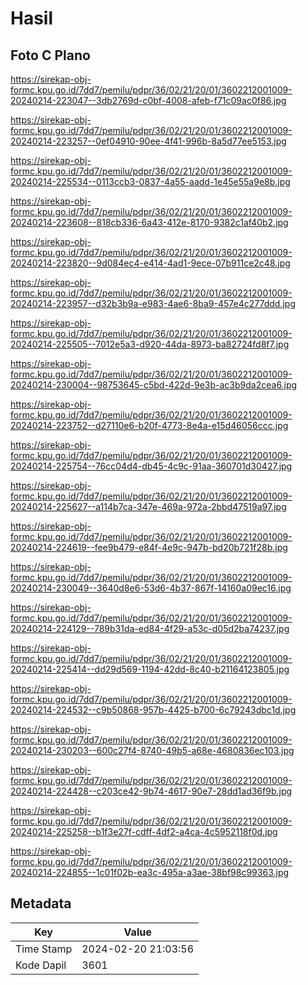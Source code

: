 # Hasil

## Foto C Plano

https://sirekap-obj-formc.kpu.go.id/7dd7/pemilu/pdpr/36/02/21/20/01/3602212001009-20240214-223047--3db2769d-c0bf-4008-afeb-f71c09ac0f86.jpg

https://sirekap-obj-formc.kpu.go.id/7dd7/pemilu/pdpr/36/02/21/20/01/3602212001009-20240214-223257--0ef04910-90ee-4f41-996b-8a5d77ee5153.jpg

https://sirekap-obj-formc.kpu.go.id/7dd7/pemilu/pdpr/36/02/21/20/01/3602212001009-20240214-225534--0113ccb3-0837-4a55-aadd-1e45e55a9e8b.jpg

https://sirekap-obj-formc.kpu.go.id/7dd7/pemilu/pdpr/36/02/21/20/01/3602212001009-20240214-223608--818cb336-6a43-412e-8170-9382c1af40b2.jpg

https://sirekap-obj-formc.kpu.go.id/7dd7/pemilu/pdpr/36/02/21/20/01/3602212001009-20240214-223820--9d084ec4-e414-4ad1-9ece-07b911ce2c48.jpg

https://sirekap-obj-formc.kpu.go.id/7dd7/pemilu/pdpr/36/02/21/20/01/3602212001009-20240214-223957--d32b3b9a-e983-4ae6-8ba9-457e4c277ddd.jpg

https://sirekap-obj-formc.kpu.go.id/7dd7/pemilu/pdpr/36/02/21/20/01/3602212001009-20240214-225505--7012e5a3-d920-44da-8973-ba82724fd8f7.jpg

https://sirekap-obj-formc.kpu.go.id/7dd7/pemilu/pdpr/36/02/21/20/01/3602212001009-20240214-230004--98753645-c5bd-422d-9e3b-ac3b9da2cea6.jpg

https://sirekap-obj-formc.kpu.go.id/7dd7/pemilu/pdpr/36/02/21/20/01/3602212001009-20240214-223752--d27110e6-b20f-4773-8e4a-e15d46056ccc.jpg

https://sirekap-obj-formc.kpu.go.id/7dd7/pemilu/pdpr/36/02/21/20/01/3602212001009-20240214-225754--76cc04d4-db45-4c9c-91aa-360701d30427.jpg

https://sirekap-obj-formc.kpu.go.id/7dd7/pemilu/pdpr/36/02/21/20/01/3602212001009-20240214-225627--a114b7ca-347e-469a-972a-2bbd47519a97.jpg

https://sirekap-obj-formc.kpu.go.id/7dd7/pemilu/pdpr/36/02/21/20/01/3602212001009-20240214-224619--fee9b479-e84f-4e9c-947b-bd20b721f28b.jpg

https://sirekap-obj-formc.kpu.go.id/7dd7/pemilu/pdpr/36/02/21/20/01/3602212001009-20240214-230049--3640d8e6-53d6-4b37-867f-14160a09ec16.jpg

https://sirekap-obj-formc.kpu.go.id/7dd7/pemilu/pdpr/36/02/21/20/01/3602212001009-20240214-224129--789b31da-ed84-4f29-a53c-d05d2ba74237.jpg

https://sirekap-obj-formc.kpu.go.id/7dd7/pemilu/pdpr/36/02/21/20/01/3602212001009-20240214-225414--dd29d569-1194-42dd-8c40-b21164123805.jpg

https://sirekap-obj-formc.kpu.go.id/7dd7/pemilu/pdpr/36/02/21/20/01/3602212001009-20240214-224532--c9b50868-957b-4425-b700-6c79243dbc1d.jpg

https://sirekap-obj-formc.kpu.go.id/7dd7/pemilu/pdpr/36/02/21/20/01/3602212001009-20240214-230203--600c27f4-8740-49b5-a68e-4680836ec103.jpg

https://sirekap-obj-formc.kpu.go.id/7dd7/pemilu/pdpr/36/02/21/20/01/3602212001009-20240214-224428--c203ce42-9b74-4617-90e7-28dd1ad36f9b.jpg

https://sirekap-obj-formc.kpu.go.id/7dd7/pemilu/pdpr/36/02/21/20/01/3602212001009-20240214-225258--b1f3e27f-cdff-4df2-a4ca-4c5952118f0d.jpg

https://sirekap-obj-formc.kpu.go.id/7dd7/pemilu/pdpr/36/02/21/20/01/3602212001009-20240214-224855--1c01f02b-ea3c-495a-a3ae-38bf98c99363.jpg


## Metadata

| Key        | Value               |
| ---------- | ------------------- |
| Time Stamp | 2024-02-20 21:03:56 |
| Kode Dapil | 3601                |



